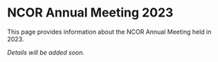 # NCOR Annual Meeting 2023

This page provides information about the NCOR Annual Meeting held in 2023.

*Details will be added soon.* 